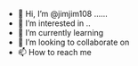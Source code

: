 - 👋 Hi, I’m @jimjim108 ......
- 👀 I’m interested in ..
- 🌱 I’m currently learning 
- 💞️ I’m looking to collaborate on 
- 📫 How to reach me 

<!---
jimjim108/jimjim108 is a ✨ special ✨ repository because its `README.md` (this file) appears on your GitHub profile.
You can click the Preview link to take a look at your changes.
--->
